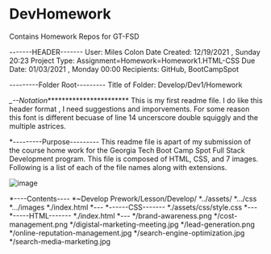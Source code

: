 # DevHomework
Contains Homework Repos for GT-FSD 

-------HEADER-------
User: Miles Colon
Date Created: 12/19/2021 , Sunday 20:23
Project Type: Assignment=Homework=Homework1.HTML-CSS
Due Date: 01/03/2021 , Monday 00:00
Recipients: GitHub, BootCampSpot

---------Folder Root---------
Title of Folder: Develop/Dev1/Homework

*_--Notation************************
This is my first readme file. I do like this header format , I need suggestions and imporvements. For some reason this font is different becuase of line 14 uncerscore double squiggly and the multiple astrices.

*---------Purpose---------
This readme file is apart of my submission of the course home work for the Georgia Tech Boot Camp Spot Full Stack Development program.
This file is composed of HTML, CSS, and 7 images. Following is a list of each of the file names along with extensions.

![image](https://user-images.githubusercontent.com/94703967/147864492-ed7a5ab5-a663-4765-898a-c70451b89e1c.png)


*----Contents----
*~Develop Prework/Lesson/Develop/
*../assets/
*.../css
*.../images
*./index.html
*---
*------CSS-------
*./assets/css/style.css
*---
*-----HTML-------
*./index.html
*---
*/brand-awareness.png
*/cost-management.png
*/digistal-marketing-meeting.jpg
*/lead-generation.png
*/online-reputation-management.jpg
*/search-engine-optimization.jpg
*/search-media-marketing.jpg



